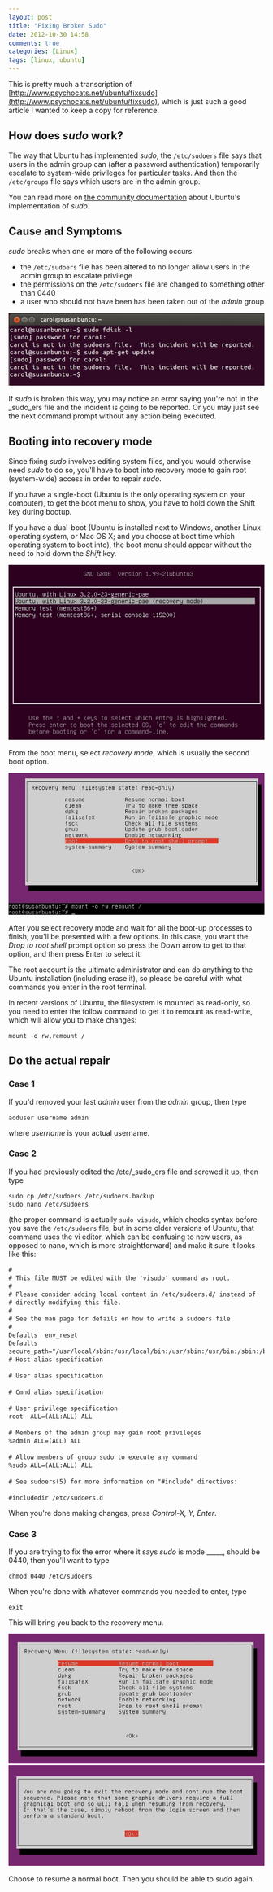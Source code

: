```yaml
---
layout: post
title: "Fixing Broken Sudo"
date: 2012-10-30 14:58
comments: true
categories: [Linux]
tags: [linux, ubuntu]
---
```


This is pretty much a transcription of [http://www.psychocats.net/ubuntu/fixsudo](http://www.psychocats.net/ubuntu/fixsudo), which is just such a good article I wanted to keep a copy for reference.

## How does _sudo_ work?

The way that Ubuntu has implemented _sudo_, the `/etc/sudoers` file says that users in the admin group can (after a password authentication) temporarily escalate to system-wide privileges for particular tasks. And then the `/etc/groups` file says which users are in the admin group.

You can read more on [the community documentation](https://help.ubuntu.com/community/RootSudo) about Ubuntu's implementation of _sudo_.

<!-- more -->

## Cause and Symptoms

_sudo_ breaks when one or more of the following occurs:

* the `/etc/sudoers` file has been altered to no longer allow users in the admin group to escalate privilege
* the permissions on the `/etc/sudoers` file are changed to something other than 0440
* a user who should not have been has been taken out of the _admin_ group

![](/images/fixsudoprecise01.jpg)

If _sudo_ is broken this way, you may notice an error saying you're not in the _sudo_ers file and the incident is going to be reported. Or you may just see the next command prompt without any action being executed.


## Booting into recovery mode

Since fixing _sudo_ involves editing system files, and you would otherwise need _sudo_ to do so, you'll have to boot into recovery mode to gain root (system-wide) access in order to repair _sudo_.

If you have a single-boot (Ubuntu is the only operating system on your computer), to get the boot menu to show, you have to hold down the Shift key during bootup.

If you have a dual-boot (Ubuntu is installed next to Windows, another Linux operating system, or Mac OS X; and you choose at boot time which operating system to boot into), the boot menu should appear without the need to hold down the _Shift_ key.

![](/images/fixsudoprecise02.jpg)

From the boot menu, select _recovery mode_, which is usually the second boot option.

![](/images/fixsudoprecise03.jpg)

After you select recovery mode and wait for all the boot-up processes to finish, you'll be presented with a few options. In this case, you want the *Drop to root shell* prompt option so press the Down arrow to get to that option, and then press Enter to select it.

The root account is the ultimate administrator and can do anything to the Ubuntu installation (including erase it), so please be careful with what commands you enter in the root terminal.

In recent versions of Ubuntu, the filesystem is mounted as read-only, so you need to enter the follow command to get it to remount as read-write, which will allow you to make changes:

    mount -o rw,remount /

## Do the actual repair

### Case 1

If you'd removed your last _admin_ user from the _admin_ group, then type

    adduser username admin

where _username_ is your actual username.

### Case 2

If you had previously edited the /etc/_sudo_ers file and screwed it up, then type

    sudo cp /etc/sudoers /etc/sudoers.backup
    sudo nano /etc/sudoers

(the proper command is actually `sudo visudo`, which checks syntax before you save the `/etc/sudoers` file, but in some older versions of Ubuntu, that command uses the vi editor, which can be confusing to new users, as opposed to nano, which is more straightforward)
and make it sure it looks like this:

    #
    # This file MUST be edited with the 'visudo' command as root.
    #
    # Please consider adding local content in /etc/sudoers.d/ instead of
    # directly modifying this file.
    #
    # See the man page for details on how to write a sudoers file.
    #
    Defaults  env_reset
    Defaults  secure_path="/usr/local/sbin:/usr/local/bin:/usr/sbin:/usr/bin:/sbin:/bin"
    # Host alias specification

    # User alias specification

    # Cmnd alias specification

    # User privilege specification
    root  ALL=(ALL:ALL) ALL

    # Members of the admin group may gain root privileges
    %admin ALL=(ALL) ALL

    # Allow members of group sudo to execute any command
    %sudo ALL=(ALL:ALL) ALL

    # See sudoers(5) for more information on "#include" directives:

    #includedir /etc/sudoers.d

When you're done making changes, press _Control-X, Y, Enter_.

### Case 3

If you are trying to fix the error where it says _sudo_ is mode _____, should be 0440, then you'll want to type

    chmod 0440 /etc/sudoers

When you're done with whatever commands you needed to enter, type

    exit

This will bring you back to the recovery menu.

![](/images/fixsudoprecise04.jpg)
![](/images/fixsudoprecise05.jpg)

Choose to resume a normal boot. Then you should be able to _sudo_ again.